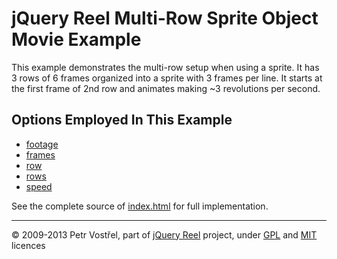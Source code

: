 jQuery Reel Multi-Row Sprite Object Movie Example
=================================================

This example demonstrates the multi-row setup when using a sprite. It
has 3 rows of 6 frames organized into a sprite with 3 frames per line.
It starts at the first frame of 2nd row and animates making ~3
revolutions per second.


Options Employed In This Example
--------------------------------

- [footage](http://jquery.vostrel.cz/reel#footage)
- [frames](http://jquery.vostrel.cz/reel#frames)
- [row](http://jquery.vostrel.cz/reel#row)
- [rows](http://jquery.vostrel.cz/reel#rows)
- [speed](http://jquery.vostrel.cz/reel#speed)

See the complete source of [index.html](index.html) for full
implementation.

---
&copy; 2009-2013 Petr Vostřel, part of [jQuery Reel][reel] project, under [GPL][GPL] and [MIT][MIT] licences



[reel]:http://jquery.vostrel.cz/reel
[GPL]:http://opensource.org/licenses/GPL-2.0
[MIT]:http://opensource.org/licenses/MIT
